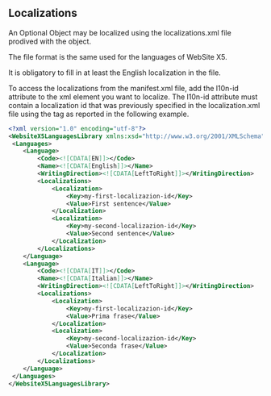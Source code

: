 ## Localizations

An Optional Object may be localized using the localizations.xml file prodived with the object.

The file format is the same used for the languages of WebSite X5.

It is obligatory to fill in at least the English localization in the file. 

To access the localizations from the manifest.xml file, add the l10n-id attribute to the xml element you want to localize.
The l10n-id attribute must contain a localization id that was previously specified in the localization.xml file using the <Key> tag as reported in the following example.

```xml
<?xml version="1.0" encoding="utf-8"?>
<WebsiteX5LanguagesLibrary xmlns:xsd="http://www.w3.org/2001/XMLSchema" xmlns:xsi="http://www.w3.org/2001/XMLSchema-instance">
 <Languages>
	<Language>
	 	<Code><![CDATA[EN]]></Code>
	 	<Name><![CDATA[English]]></Name>
	 	<WritingDirection><![CDATA[LeftToRight]]></WritingDirection>
	 	<Localizations>
		   	<Localization>
		     	<Key>my-first-localizazion-id</Key>
		     	<Value>First sentence</Value>
		   	</Localization>
		   	<Localization>
		     	<Key>my-second-localizazion-id</Key>
		     	<Value>Second sentence</Value>
		   	</Localization>
	 	</Localizations>
	</Language>
	<Language>
		<Code><![CDATA[IT]]></Code>
	 	<Name><![CDATA[Italian]]></Name>
	 	<WritingDirection><![CDATA[LeftToRight]]></WritingDirection>
	 	<Localizations>
		   	<Localization>
		     	<Key>my-first-localizazion-id</Key>
		     	<Value>Prima frase</Value>
		   	</Localization>
		   	<Localization>
		     	<Key>my-second-localizazion-id</Key>
		     	<Value>Seconda frase</Value>
		   	</Localization>
	 	</Localizations>
	</Language>
 </Languages>
</WebsiteX5LanguagesLibrary>
```